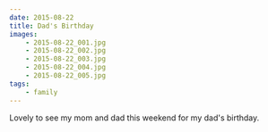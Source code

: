 ```yaml
---
date: 2015-08-22
title: Dad's Birthday
images:
    - 2015-08-22_001.jpg
    - 2015-08-22_002.jpg
    - 2015-08-22_003.jpg
    - 2015-08-22_004.jpg
    - 2015-08-22_005.jpg
tags:
    - family
---
```

Lovely to see my mom and dad this weekend for my dad's birthday. 